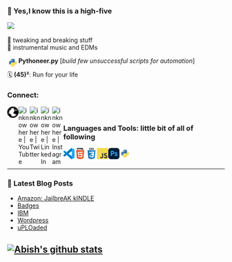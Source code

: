 ### 🙏 Yes,I know this is a high-five
[![](https://skillicons.dev/icons?i=css,html,js,mongodb,py,gcp,r,wordpress)](https://skillicons.dev)

🏇  tweaking and breaking stuff  
🎹  instrumental music and EDMs

<img align="left" alt="Python" width="26px" src="https://raw.githubusercontent.com/github/explore/80688e429a7d4ef2fca1e82350fe8e3517d3494d/topics/python/python.png"/> **Pythoneer.py** [_build few unsuccessful scripts for automation_]

🗓️ **(45)²**: Run for your life
### Connect:

[<img align="left" alt="inknowhere | website" width="26px" src="https://raw.githubusercontent.com/iconic/open-iconic/master/svg/globe.svg" />][website]

[<img align="left" alt="inknowhere | YouTube" width="26px" src="https://cdn.jsdelivr.net/npm/simple-icons@v3/icons/youtube.svg" />][youtube]

[<img align="left" alt="inknowhere | Twitter" width="26px" src="https://cdn.jsdelivr.net/npm/simple-icons@v3/icons/twitter.svg" />][twitter]

[<img align="left" alt="inknowhere | LinkedIn" width="26px" src="https://cdn.jsdelivr.net/npm/simple-icons@v3/icons/linkedin.svg" />][linkedin]

[<img align="left" alt="inknowhere | Instagram" width="26px" src="https://cdn.jsdelivr.net/npm/simple-icons@v3/icons/instagram.svg" />][instagram]

<br />

### Languages and Tools: little bit of all of following

<img align="left" alt="Visual Studio Code" width="26px" src="https://raw.githubusercontent.com/github/explore/80688e429a7d4ef2fca1e82350fe8e3517d3494d/topics/visual-studio-code/visual-studio-code.png" />

<img align="left" alt="HTML5" width="26px" src="https://raw.githubusercontent.com/github/explore/80688e429a7d4ef2fca1e82350fe8e3517d3494d/topics/html/html.png" />

<img align="left" alt="CSS3" width="26px" src="https://raw.githubusercontent.com/github/explore/80688e429a7d4ef2fca1e82350fe8e3517d3494d/topics/css/css.png" />

<img align="left" alt="JavaScript" width="26px" src="https://raw.githubusercontent.com/github/explore/80688e429a7d4ef2fca1e82350fe8e3517d3494d/topics/javascript/javascript.png" />

<img align="left" alt="Photoshop" width="26px" src="https://github.com/tandpfun/skill-icons/blob/main/icons/Photoshop.svg" />

<img align="left" alt="Python" width="26px" src="https://raw.githubusercontent.com/github/explore/80688e429a7d4ef2fca1e82350fe8e3517d3494d/topics/python/python.png" />
<br />
<br />

---

### 📕 Latest Blog Posts
<!-- BLOG-POST-LIST:START -->
- [Amazon: JailbreAK kINDLE](https://inknowhere.wordpress.com/2020/05/31/kindlehacks/)
- [Badges](https://www.credly.com/users/abish/badges)
- [IBM](https://www.coursera.org/account/accomplishments/specialization/certificate/AKVBB9998DLK)
- [Wordpress](https://inknowhere.wordpress.com/)
- [uPLOaded](https://inknowhere.wordpress.com/uploaded)

<!-- BLOG-POST-LIST:END -->

[![Abish's github stats](https://github-readme-stats.vercel.app/api?username=abish4i)](https://github.com/abish4i/github-readme-stats)
---

[website]: https://inknowhere.wordpress.com
[twitter]: https://twitter.com/abish4i  
[youtube]: https://youtube.com/abish4i
[instagram]: https://instagram.com/abish4i
[linkedin]: https://linkedin.com/in/abish4i
[playlist]: https://www.youtube.com/playlist?list=LLNkaPdPHGaloC6nkYBLxeHw
[youtube]: https://m.youtube.com/channel/UCNkaPdPHGaloC6nkYBLxeHw/playlists
